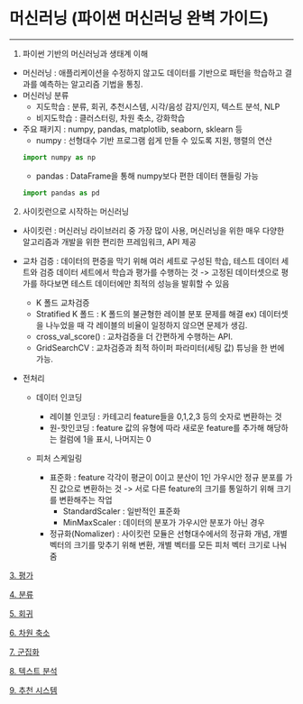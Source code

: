 머신러닝 (파이썬 머신러닝 완벽 가이드)
===============================
--------------------------
1. 파이썬 기반의 머신러닝과 생태계 이해
- 머신러닝 : 애플리케이션을 수정하지 않고도 데이터를 기반으로 패턴을 학습하고 결과를 예측하는 알고리즘 기법을 통칭.
- 머신러닝 분류
   - 지도학습 : 분류, 회귀, 추천시스템, 시각/음성 감지/인지, 텍스트 분석, NLP
   - 비지도학습 : 클러스터링, 차원 축소, 강화학습
- 주요 패키지 : numpy, pandas, matplotlib, seaborn, sklearn 등
  - numpy : 선형대수 기반 프로그램 쉽게 만들 수 있도록 지원, 행렬의 연산
  ```python
  import numpy as np
  ```
  - pandas : DataFrame을 통해 numpy보다 편한 데이터 핸들링 가능
  ```python
  import pandas as pd
  ```
2. 사이킷런으로 시작하는 머신러닝
- 사이킷런 : 머신러닝 라이브러리 중 가장 많이 사용, 머신러닝을 위한 매우 다양한 알고리즘과 개발을 위한 편리한 프레임워크, API 제공
- 교차 검증 : 데이터의 편증을 막기 위해 여러 세트로 구성된 학습, 테스트 데이터 세트와 검증 데이터 세트에서 학습과 평가를 수행하는 것 -> 고정된 데이터셋으로 평가를 하다보면 테스트 데이터에만 최적의 성능을 발휘할 수 있음

    - K 폴드 교차검증
    - Stratified K 폴드 : K 폴드의 불균형한 레이블 분포 문제를 해결 ex) 데이터셋을 나누었을 때 각 레이블의 비율이 일정하지 않으면 문제가 생김.
    - cross_val_score() : 교차검증을 더 간편하게 수행하는 API.
    - GridSearchCV : 교차검증과 최적 하이퍼 파라미터(세팅 값) 튜닝을 한 번에 가능.
- 전처리
  - 데이터 인코딩
    - 레이블 인코딩 : 카테고리 feature들을 0,1,2,3 등의 숫자로 변환하는 것
    - 원-핫인코딩 : feature 값의 유형에 따라 새로운 feature를 추가해 해당하는 컬럼에 1을 표시, 나머지는 0
    
  
  - 피처 스케일링

    - 표준화 : feature 각각이 평균이 0이고 분산이 1인 가우시안 정규 분포를 가진 값으로 변환하는 것 -> 서로 다른 feature의 크기를 통일하기 위해 크기를 변환해주는 작업
      - StandardScaler : 일반적인 표준화
      - MinMaxScaler : 데이터의 분포가 가우시안 분포가 아닌 경우
    - 정규화(Nomalizer) : 사이킷런 모듈은 선형대수에서의 정규화 개념, 개별 벡터의 크기를 맞추기 위해 변환, 개별 벡터를 모든 피처 벡터 크기로 나눠줌
    
[3. 평가](https://github.com/Jolppp/study/blob/main/minjae/ch03%ED%8F%89%EA%B0%80.ipynb)

[4. 분류](https://github.com/Jolppp/study/blob/main/minjae/ch04%EB%B6%84%EB%A5%98.ipynb)

[5. 회귀](https://github.com/Jolppp/study/blob/main/minjae/ch05%ED%9A%8C%EA%B7%80.ipynb)

[6. 차원 축소](https://github.com/Jolppp/study/blob/main/minjae/ch06%EC%B0%A8%EC%9B%90%EC%B6%95%EC%86%8C.ipynb)

[7. 군집화](https://github.com/Jolppp/study/blob/main/minjae/ch07%EA%B5%B0%EC%A7%91%ED%99%94.ipynb) 

[8. 텍스트 분석](https://github.com/Jolppp/study/blob/main/minjae/ch08%ED%85%8D%EC%8A%A4%ED%8A%B8%EB%B6%84%EC%84%9D.ipynb)

[9. 추천 시스템](https://github.com/Jolppp/study/blob/main/minjae/ch09%EC%B6%94%EC%B2%9C%EC%8B%9C%EC%8A%A4%ED%85%9C.ipynb)
